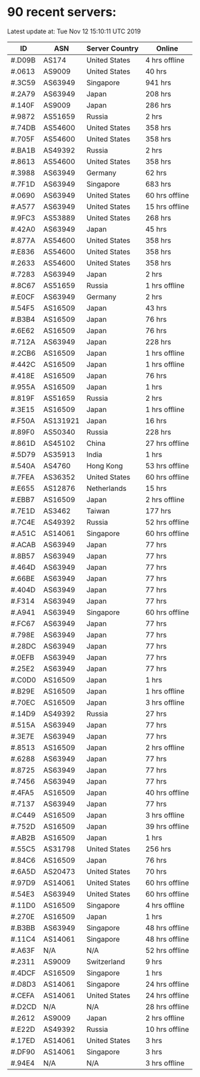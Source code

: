 # 90 recent servers:

Latest update at: Tue Nov 12 15:10:11 UTC 2019

| ID | ASN | Server Country | Online |
| -- | --- | -------------- | ------ |
| #.D09B | AS174 | United States | 4 hrs offline |
| #.0613 | AS9009 | United States | 40 hrs |
| #.3C59 | AS63949 | Singapore | 941 hrs |
| #.2A79 | AS63949 | Japan | 208 hrs |
| #.140F | AS9009 | Japan | 286 hrs |
| #.9872 | AS51659 | Russia | 2 hrs |
| #.74DB | AS54600 | United States | 358 hrs |
| #.705F | AS54600 | United States | 358 hrs |
| #.BA1B | AS49392 | Russia | 2 hrs |
| #.8613 | AS54600 | United States | 358 hrs |
| #.3988 | AS63949 | Germany | 62 hrs |
| #.7F1D | AS63949 | Singapore | 683 hrs |
| #.0690 | AS63949 | United States | 60 hrs offline |
| #.A577 | AS63949 | United States | 15 hrs offline |
| #.9FC3 | AS53889 | United States | 268 hrs |
| #.42A0 | AS63949 | Japan | 45 hrs |
| #.877A | AS54600 | United States | 358 hrs |
| #.E836 | AS54600 | United States | 358 hrs |
| #.2633 | AS54600 | United States | 358 hrs |
| #.7283 | AS63949 | Japan | 2 hrs |
| #.8C67 | AS51659 | Russia | 1 hrs offline |
| #.E0CF | AS63949 | Germany | 2 hrs |
| #.54F5 | AS16509 | Japan | 43 hrs |
| #.B3B4 | AS16509 | Japan | 76 hrs |
| #.6E62 | AS16509 | Japan | 76 hrs |
| #.712A | AS63949 | Japan | 228 hrs |
| #.2CB6 | AS16509 | Japan | 1 hrs offline |
| #.442C | AS16509 | Japan | 1 hrs offline |
| #.418E | AS16509 | Japan | 76 hrs |
| #.955A | AS16509 | Japan | 1 hrs |
| #.819F | AS51659 | Russia | 2 hrs |
| #.3E15 | AS16509 | Japan | 1 hrs offline |
| #.F50A | AS131921 | Japan | 16 hrs |
| #.89F0 | AS50340 | Russia | 228 hrs |
| #.861D | AS45102 | China | 27 hrs offline |
| #.5D79 | AS35913 | India | 1 hrs |
| #.540A | AS4760 | Hong Kong | 53 hrs offline |
| #.7FEA | AS36352 | United States | 60 hrs offline |
| #.E655 | AS12876 | Netherlands | 15 hrs |
| #.EBB7 | AS16509 | Japan | 2 hrs offline |
| #.7E1D | AS3462 | Taiwan | 177 hrs |
| #.7C4E | AS49392 | Russia | 52 hrs offline |
| #.A51C | AS14061 | Singapore | 60 hrs offline |
| #.ACAB | AS63949 | Japan | 77 hrs |
| #.8B57 | AS63949 | Japan | 77 hrs |
| #.464D | AS63949 | Japan | 77 hrs |
| #.66BE | AS63949 | Japan | 77 hrs |
| #.404D | AS63949 | Japan | 77 hrs |
| #.F314 | AS63949 | Japan | 77 hrs |
| #.A941 | AS63949 | Singapore | 60 hrs offline |
| #.FC67 | AS63949 | Japan | 77 hrs |
| #.798E | AS63949 | Japan | 77 hrs |
| #.28DC | AS63949 | Japan | 77 hrs |
| #.0EFB | AS63949 | Japan | 77 hrs |
| #.25E2 | AS63949 | Japan | 77 hrs |
| #.C0D0 | AS16509 | Japan | 1 hrs |
| #.B29E | AS16509 | Japan | 1 hrs offline |
| #.70EC | AS16509 | Japan | 3 hrs offline |
| #.14D9 | AS49392 | Russia | 27 hrs |
| #.515A | AS63949 | Japan | 77 hrs |
| #.3E7E | AS63949 | Japan | 77 hrs |
| #.8513 | AS16509 | Japan | 2 hrs offline |
| #.6288 | AS63949 | Japan | 77 hrs |
| #.8725 | AS63949 | Japan | 77 hrs |
| #.7456 | AS63949 | Japan | 77 hrs |
| #.4FA5 | AS16509 | Japan | 40 hrs offline |
| #.7137 | AS63949 | Japan | 77 hrs |
| #.C449 | AS16509 | Japan | 3 hrs offline |
| #.752D | AS16509 | Japan | 39 hrs offline |
| #.AB2B | AS16509 | Japan | 1 hrs |
| #.55C5 | AS31798 | United States | 256 hrs |
| #.84C6 | AS16509 | Japan | 76 hrs |
| #.6A5D | AS20473 | United States | 70 hrs |
| #.97D9 | AS14061 | United States | 60 hrs offline |
| #.54E3 | AS63949 | United States | 60 hrs offline |
| #.11D0 | AS16509 | Singapore | 4 hrs offline |
| #.270E | AS16509 | Japan | 1 hrs |
| #.B3BB | AS63949 | Singapore | 48 hrs offline |
| #.11C4 | AS14061 | Singapore | 48 hrs offline |
| #.A63F | N/A | N/A | 52 hrs offline |
| #.2311 | AS9009 | Switzerland | 9 hrs |
| #.4DCF | AS16509 | Singapore | 1 hrs |
| #.D8D3 | AS14061 | Singapore | 24 hrs offline |
| #.CEFA | AS14061 | United States | 24 hrs offline |
| #.D2CD | N/A | N/A | 28 hrs offline |
| #.2612 | AS9009 | Japan | 2 hrs offline |
| #.E22D | AS49392 | Russia | 10 hrs offline |
| #.17ED | AS14061 | United States | 3 hrs |
| #.DF90 | AS14061 | Singapore | 3 hrs |
| #.94E4 | N/A | N/A | 3 hrs offline |

